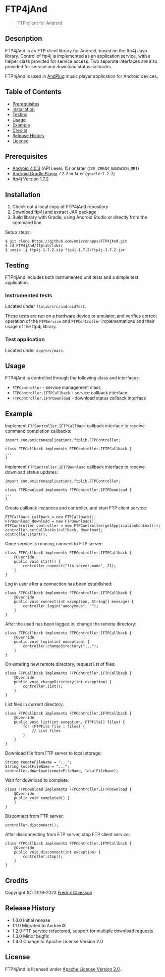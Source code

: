 # FTP4jAnd

> FTP client for Android

## Description

FTP4jAnd is an FTP client library for Android, based on the ftp4j Java library. Control of ftp4j is implemented as an application service, with a helper class provided for service access. Two separate interfaces are also provided for service and download status callbacks.

FTP4jAnd is used in [AndPlug](https://play.google.com/store/apps/details?id=com.omicronapplications.andplug) music player application for Android devices.

## Table of Contents

- [Prerequisites](#prerequisites)
- [Installation](#installation)
- [Testing](#testing)
- [Usage](#usage)
- [Example](#example)
- [Credits](#credits)
- [Release History](#release-history)
- [License](#license)

## Prerequisites

- [Android 4.0.3](https://developer.android.com/about/versions/android-4.0.3) (API Level: 15) or later (`ICE_CREAM_SANDWICH_MR1`)
- [Android Gradle Plugin](https://developer.android.com/studio/releases/gradle-plugin) 7.2.2 or later (`gradle:7.2.2`)
- [ftp4j](http://www.sauronsoftware.it/projects/ftp4j) Version 1.7.2

## Installation

1. Check out a local copy of FTP4jAnd repository
2. Download ftp4j and extract JAR package
3. Build library with Gradle, using Android Studio or directly from the command line

Setup steps:
```
$ git clone https://github.com/omicronapps/FTP4jAnd.git
$ cd FTP4jAnd/ftplib/libs/
$ unzip -j ftp4j-1.7.2.zip ftp4j-1.7.2/ftp4j-1.7.2.jar
```

## Testing

FTP4jAnd includes both instrumented unit tests and a simple test application.

### Instrumented tests

Located under `ftplib/src/androidTest`.

These tests are run on a hardware device or emulator, and verifies correct operation of the `FTPService` and `FTPController` implementations and their usage of the ftp4j library.

### Test application

Located under `app/src/main`.

## Usage

FTP4jAnd is controlled through the following class and interfaces:
- `FTPController` - service management class 
- `FTPController.IFTPCallback` - service callback interface
- `FTPController.IFTPDownload` - download status callback interface

## Example

Implement `FTPController.IFTPCallback` callback interface to receive command completion callbacks:

```
import com.omicronapplications.ftplib.FTPController;

class FTPCallback implements FTPController.IFTPCallback {
...
}
```

Implement `FTPController.IFTPDownload` callback interface to receive download status updates:

```
import com.omicronapplications.ftplib.FTPController;

class FTPDownload implements FTPController.IFTPDownload {
...
}
```

Create callback instances and controller, and start FTP client service:

```
FTPCallback callback = new FTPCallback();
FTPDownload download = new FTPDownload();
FTPController controller = new FTPController(getApplicationContext());
controller.setCallbacks(callback, download);
controller.start();
```

Once service is running, connect to FTP server:

```
class FTPCallback implements FTPController.IFTPCallback {
    @Override
    public void start() {
        controller.connect("ftp.server.name", 21);
    }
}
```

Log in user after a connection has been established:

```
class FTPCallback implements FTPController.IFTPCallback {
    @Override
    public void connect(int exception, String[] message) {
        controller.login("anonymous", "");
    }
}
```

After the used has been logged in, change the remote directory:

```
class FTPCallback implements FTPController.IFTPCallback {
    @Override
    public void login(int exception) {
        controller.changeDirectory("...");
    }
}
```

On entering new remote directory, request list of files:

```
class FTPCallback implements FTPController.IFTPCallback {
    @Override
    public void changeDirectory(int exception) {
        controller.list();
    }
}
```

List files in current directory:

```
class FTPCallback implements FTPController.IFTPCallback {
    @Override
    public void list(int exception, FTPFile[] files) {
        for (FTPFile file : files) {
            // List files
        }
    }
}
```

Download file from FTP server to local storage:

```
String remoteFileName = "...";
String localFileName = "...";
controller.download(remoteFileName, localFileName);
```

Wait for download to complete:

```
class FTPDownload implements FTPController.IFTPDownload {
    @Override
    public void completed() {
    }
}
```

Disconnect from FTP server:

```
controller.disconnect();
```

After disconnecting from FTP server, stop FTP client service:

```
class FTPCallback implements FTPController.IFTPCallback {
    @Override
    public void disconnect(int exception) {
        controller.stop();
    }
}
```

## Credits

Copyright (C) 2019-2023 [Fredrik Claesson](https://www.omicronapplications.com/)

## Release History

- 1.0.0 Initial release
- 1.1.0 Migrated to AndroidX
- 1.2.0 FTP service refactored, support for multiple download requests
- 1.3.0 Minor bugfix
- 1.4.0 Change to Apache License Version 2.0

## License

FTP4jAnd is licensed under [Apache License Version 2.0](LICENSE).
